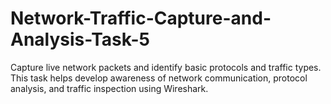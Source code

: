 # Network-Traffic-Capture-and-Analysis-Task-5
Capture live network packets and identify basic protocols and traffic types. This task helps develop awareness of network communication, protocol analysis, and traffic inspection using Wireshark.
